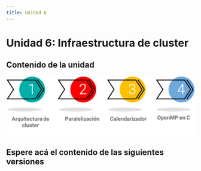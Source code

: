 ```yaml
---
title: Unidad 6
---
```

# Unidad 6: Infraestructura de cluster

## Contenido de la unidad

<img src="_static/images/contenidoU6.png"/>

## Espere acá el contenido de las siguientes versiones